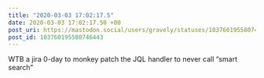 ```yaml
---
title: "2020-03-03 17:02:17.5"
date: 2020-03-03 17:02:17.50 +00
post_uri: https://mastodon.social/users/gravely/statuses/103760195580746443
post_id: 103760195580746443
---
```

WTB a jira 0-day to monkey patch the JQL handler to never call “smart search”



